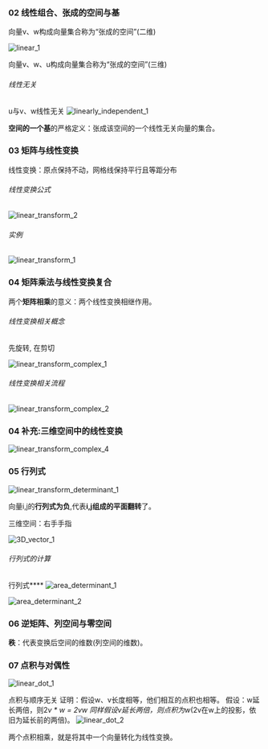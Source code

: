 ### 02 线性组合、张成的空间与基
向量v、w构成向量集合称为“张成的空间”(二维)

![linear_1](https://i.imgur.com/iHoOGuB.png)

向量v、w、u构成向量集合称为“张成的空间”(三维)

###### 线性无关
u与v、w线性无关
![linearly_independent_1](https://i.imgur.com/VGyf8C4.png)

**空间的一个基**的严格定义：张成该空间的一个线性无关向量的集合。

### 03 矩阵与线性变换
线性变换：原点保持不动，网格线保持平行且等距分布

###### 线性变换公式
![linear_transform_2](https://i.imgur.com/HHXs1U0.png)

###### 实例
![linear_transform_1](https://i.imgur.com/G6EUmgZ.png)

### 04 矩阵乘法与线性变换复合

两个**矩阵相乘**的意义：两个线性变换相继作用。

###### 线性变换相关概念
先旋转, 在剪切

![linear_transform_complex_1](https://i.imgur.com/22BIpb7.png)

###### 线性变换相关流程
![linear_transform_complex_2](https://i.imgur.com/lrjOgO1.png)

### 04 补充:三维空间中的线性变换

![linear_transform_complex_4](https://i.imgur.com/CsnOhHC.png)

### 05 行列式

![linear_transform_determinant_1](https://i.imgur.com/iQsQb9l.png)

向量i,j的**行列式为负**,代表**i,j组成的平面翻转**了。

三维空间：右手手指

![3D_vector_1](https://i.imgur.com/o1zs22u.png)

###### 行列式的计算
行列式****
![area_determinant_1](https://i.imgur.com/Zwt4C2c.png)

![area_determinant_2](https://i.imgur.com/c0BEtJS.png)

### 06 逆矩阵、列空间与零空间
**秩**：代表变换后空间的维数(列空间的维数)。

### 07 点积与对偶性
![linear_dot_1](https://i.imgur.com/pcMe7zW.png)

点积与顺序无关
证明：假设w、v长度相等，他们相互的点积也相等。
假设：w延长两倍，则2*v * w = 2vw
同样假设v延长两倍，则点积为w*(2v在w上的投影，依旧为延长前的两倍)。
![linear_dot_2](https://i.imgur.com/UVhLvT8.png)

两个点积相乘，就是将其中一个向量转化为线性变换。




